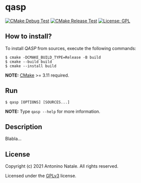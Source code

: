 # qasp
[![CMake Debug Test](https://github.com/kwrx/qasp/actions/workflows/cmake-debug-and-test.yml/badge.svg)](https://github.com/kwrx/qasp/actions/workflows/cmake-debug-and-test.yml)
[![CMake Release Test](https://github.com/kwrx/qasp/actions/workflows/cmake-release-and-test.yml/badge.svg)](https://github.com/kwrx/qasp/actions/workflows/cmake-release-and-test.yml)
[![License: GPL](https://img.shields.io/badge/License-GPL-blue.svg)](/LICENSE) 

## How to install?
To install *QASP* from sources, execute the following commands:
```shell script
$ cmake -DCMAKE_BUILD_TYPE=Release -B build
$ cmake --build build
$ cmake --install build
```
**NOTE:** [CMake](https://cmake.org/) >= 3.11 required.

## Run
```shell script
$ qasp [OPTIONS] [SOURCES...]
```
**NOTE:** Type ```qasp --help``` for more information.

## Description
Blabla...

## License
Copyright (c) 2021 Antonino Natale. All rights reserved.  

Licensed under the [GPLv3](/LICENSE) license.